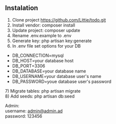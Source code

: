 ## Instalation

1) Clone project https://github.com/Littie/todo.git <br/>
2) Install vendor: composer install <br/>
3) Update project: composer update <br/>
4) Rename .env.example to .env <br/>
5) Generate key: php artisan key:generate <br/>
6) In .env file set options for your DB <br/>
<ul>
   <li>DB_CONNECTION=mysql </li>
   <li>DB_HOST=your database host </li>
   <li>DB_PORT=3306 </li>
   <li>DB_DATABASE=your database name </li>
   <li>DB_USERNAME=your database user's name </li>
   <li>DB_PASSWORD=youe database user's password </li>
</ul>   
7) Migrate tables: php artisan migrate <br/>
8) Add seeds: php artisan db:seed <br/>

Admin: <br/>
username: admin@admin.ad <br/>
password: 123456 <br/>
